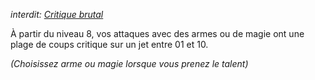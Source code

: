*interdit: [Critique brutal](Critique%20brutal.md)*

À partir du niveau 8, vos attaques avec des armes ou de magie ont une plage de coups critique sur un jet entre 01 et 10. 

*(Choisissez arme ou magie lorsque vous prenez le talent)*
